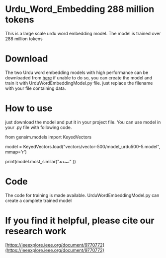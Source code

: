 # Urdu_Word_Embedding 288 million tokens
This is a large scale urdu word embedding model. The model is trained over 288 million tokens
# Download
The two Urdu word embedding models with high performance can be downloaded from [here](https://drive.google.com/drive/folders/1rUEjgWz1MpsOFtSQ027S2rcza9YeFgjx?usp=sharing) if unable to do so, you can create the model and train it with UrduWordEmbeddingModel.py file. just replace the filename with your file containing data.
# How to use
just download the model and put it in your project file. You can use model in your .py file with following code.

from gensim.models import KeyedVectors

model = KeyedVectors.load("vectors/vector-500/model_urdu500-5.model", mmap='r')

print(model.most_similar("سندھ" ))

# Code
The code for training is made available. UrduWordEmbeddingModel.py can create a complete trained model

# If you find it helpful, please cite our research work
[https://ieeexplore.ieee.org/document/9770772](https://ieeexplore.ieee.org/document/9770772)
